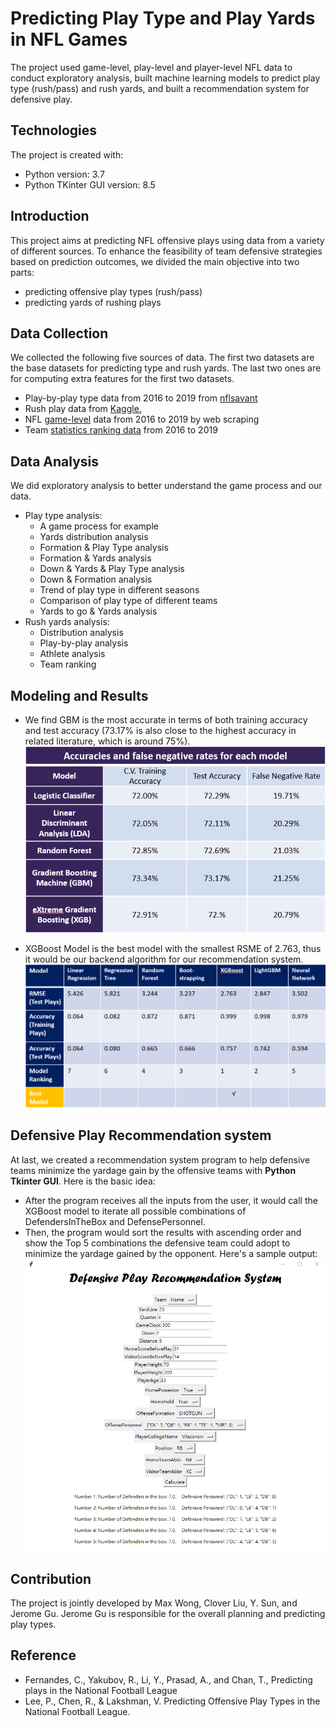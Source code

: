 # Predicting Play Type and Play Yards in NFL Games
The project used game-level, play-level and player-level NFL data to conduct exploratory analysis, built machine learning models to predict play type (rush/pass) and rush yards, and built a recommendation system for defensive play.

## Technologies
The project is created with:
* Python version: 3.7
* Python TKinter GUI version: 8.5

## Introduction
This project aims at predicting NFL offensive plays using data from a variety of different sources. To enhance the feasibility of team defensive strategies based on prediction outcomes, we divided the main objective into two parts: 
- predicting offensive play types (rush/pass)
- predicting yards of rushing plays

## Data Collection
We collected the following five sources of data. The first two datasets are the base datasets for predicting type and rush yards. The last two ones are for computing extra features for the first two datasets.
* Play-by-play type data from 2016 to 2019 from [nflsavant](nflsavant.com)
* Rush play data from [Kaggle.](https://www.kaggle.com/c/nfl-big-data-bowl-2020/data)
* NFL [game-level](https://www.pro-football-reference.com/) data from 2016 to 2019 by web scraping
* Team [statistics ranking data](https://www.pro-football-reference.com/) from 2016 to 2019
  
## Data Analysis
We did exploratory analysis to better understand the game process and our data.
- Play type analysis:
  - A game process for example
  - Yards distribution analysis 
  - Formation & Play Type analysis 
  - Formation & Yards analysis 
  - Down & Yards & Play Type analysis
  - Down & Formation analysis 
  - Trend of play type in different seasons
  - Comparison of play type of different teams
  - Yards to go & Yards analysis
- Rush yards analysis:
  - Distribution analysis
  - Play-by-play analysis 
  - Athlete analysis 
  - Team ranking

## Modeling and Results
- We find GBM is the most accurate in terms of both training accuracy and test accuracy (73.17% is also close to the highest accuracy in related literature, which is around 75%).
![Type prediction result](https://github.com/tracyzg1818/NFL-Predicting-Play-Types-and-Play-Yards/blob/master/Predicting%20Play%20Types/Accuracy%20Summary%20for%20Predicting%20Play%20Types.png?raw=true)


- XGBoost Model is the best model with the smallest RSME of 2.763, thus it would be our backend algorithm for our recommendation system.
![Yards prediction result](https://github.com/tracyzg1818/NFL-Predicting-Play-Types-and-Play-Yards/blob/master/Predicting%20Rush%20Yards/Accuracy%20Summary%20for%20Predicting%20Rush%20Yards.png?raw=true)

## Defensive Play Recommendation system
At last, we created a recommendation system program to help defensive teams minimize the yardage gain by the offensive teams with <b>Python Tkinter GUI</b>. Here is the basic idea: 
- After the program receives all the inputs from the user, it would call the XGBoost model to iterate all possible combinations of DefendersInTheBox and DefensePersonnel. 
- Then, the program would sort the results with ascending order and show the Top 5 combinations the defensive team could adopt to minimize the yardage gained by the opponent. Here's a sample output:
![Yards prediction result](https://github.com/tracyzg1818/NFL-Predicting-Play-Types-and-Play-Yards/blob/master/Predicting%20Rush%20Yards/Defensive%20Play%20Recommendation%20System.png?raw=true)

## Contribution
The project is jointly developed by Max Wong, Clover Liu, Y. Sun, and Jerome Gu. Jerome Gu is responsible for the overall planning and predicting play types.

## Reference
- Fernandes, C., Yakubov, R., Li, Y., Prasad, A., and Chan, T., Predicting plays in the National Football League 
- Lee, P., Chen, R., & Lakshman, V. Predicting Offensive Play Types in the National Football League.

